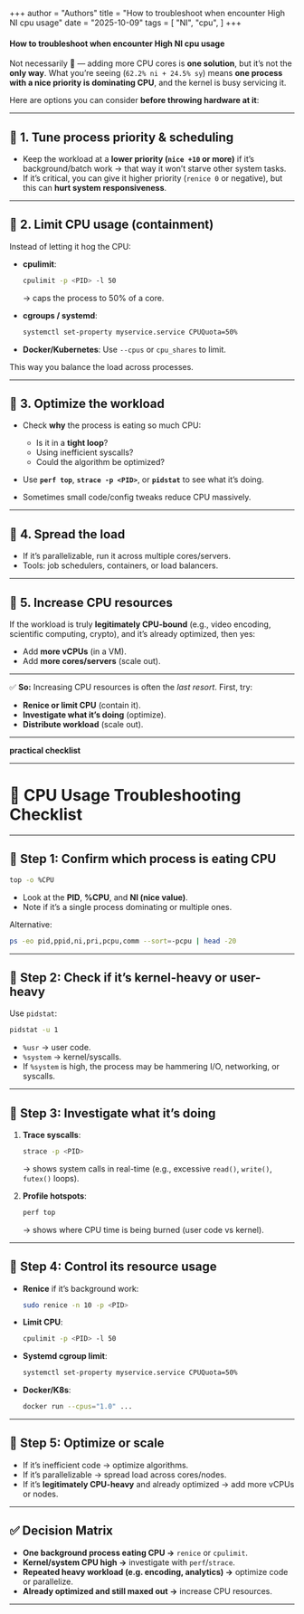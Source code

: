 +++
author = "Authors"
title = "How to troubleshoot when encounter High NI cpu usage"
date = "2025-10-09"
tags = [
    "NI",
    "cpu",
]
+++
#### How to troubleshoot when encounter High NI cpu usage

Not necessarily 🙂 — adding more CPU cores is **one solution**, but it’s not the **only way**.
What you’re seeing (`62.2% ni + 24.5% sy`) means **one process with a nice priority is dominating CPU**, and the kernel is busy servicing it.

Here are options you can consider **before throwing hardware at it**:

---

## 🔹 1. Tune process priority & scheduling

* Keep the workload at a **lower priority (`nice +10` or more)** if it’s background/batch work → that way it won’t starve other system tasks.
* If it’s critical, you can give it higher priority (`renice 0` or negative), but this can **hurt system responsiveness**.

---

## 🔹 2. Limit CPU usage (containment)

Instead of letting it hog the CPU:

* **cpulimit**:

  ```bash
  cpulimit -p <PID> -l 50
  ```

  → caps the process to 50% of a core.
* **cgroups / systemd**:

  ```bash
  systemctl set-property myservice.service CPUQuota=50%
  ```
* **Docker/Kubernetes**:
  Use `--cpus` or `cpu_shares` to limit.

This way you balance the load across processes.

---

## 🔹 3. Optimize the workload

* Check **why** the process is eating so much CPU:

  * Is it in a **tight loop**?
  * Using inefficient syscalls?
  * Could the algorithm be optimized?
* Use **`perf top`**, **`strace -p <PID>`**, or **`pidstat`** to see what it’s doing.
* Sometimes small code/config tweaks reduce CPU massively.

---

## 🔹 4. Spread the load

* If it’s parallelizable, run it across multiple cores/servers.
* Tools: job schedulers, containers, or load balancers.

---

## 🔹 5. Increase CPU resources

If the workload is truly **legitimately CPU-bound** (e.g., video encoding, scientific computing, crypto), and it’s already optimized, then yes:

* Add **more vCPUs** (in a VM).
* Add **more cores/servers** (scale out).

---

✅ **So:** Increasing CPU resources is often the *last resort*. First, try:

* **Renice or limit CPU** (contain it).
* **Investigate what it’s doing** (optimize).
* **Distribute workload** (scale out).

---

**practical checklist** 

---

# 📝 CPU Usage Troubleshooting Checklist

---

## 🔹 Step 1: Confirm which process is eating CPU

```bash
top -o %CPU
```

* Look at the **PID**, **%CPU**, and **NI (nice value)**.
* Note if it’s a single process dominating or multiple ones.

Alternative:

```bash
ps -eo pid,ppid,ni,pri,pcpu,comm --sort=-pcpu | head -20
```

---

## 🔹 Step 2: Check if it’s kernel-heavy or user-heavy

Use `pidstat`:

```bash
pidstat -u 1
```

* `%usr` → user code.
* `%system` → kernel/syscalls.
* If `%system` is high, the process may be hammering I/O, networking, or syscalls.

---

## 🔹 Step 3: Investigate what it’s doing

1. **Trace syscalls**:

   ```bash
   strace -p <PID>
   ```

   → shows system calls in real-time (e.g., excessive `read()`, `write()`, `futex()` loops).

2. **Profile hotspots**:

   ```bash
   perf top
   ```

   → shows where CPU time is being burned (user code vs kernel).

---

## 🔹 Step 4: Control its resource usage

* **Renice** if it’s background work:

  ```bash
  sudo renice -n 10 -p <PID>
  ```
* **Limit CPU**:

  ```bash
  cpulimit -p <PID> -l 50
  ```
* **Systemd cgroup limit**:

  ```bash
  systemctl set-property myservice.service CPUQuota=50%
  ```
* **Docker/K8s**:

  ```bash
  docker run --cpus="1.0" ...
  ```

---

## 🔹 Step 5: Optimize or scale

* If it’s inefficient code → optimize algorithms.
* If it’s parallelizable → spread load across cores/nodes.
* If it’s **legitimately CPU-heavy** and already optimized → add more vCPUs or nodes.

---

## ✅ Decision Matrix

* **One background process eating CPU →** `renice` or `cpulimit`.
* **Kernel/system CPU high →** investigate with `perf`/`strace`.
* **Repeated heavy workload (e.g. encoding, analytics) →** optimize code or parallelize.
* **Already optimized and still maxed out →** increase CPU resources.

---



